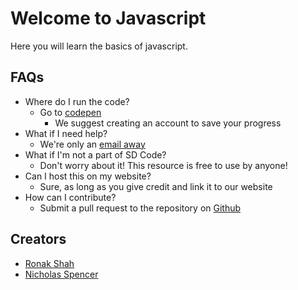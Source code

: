 # Welcome to Javascript

Here you will learn the basics of javascript.

## FAQs

* Where do I run the code?
	* Go to [codepen](https://codepen.io/pen)
		* We suggest creating an account to save your progress 
* What if I need help?
	*  We're only an <a href="mailto:contact@sdoding.com">email away</a>
*  What if I'm not a part of SD Code?
	* Don't worry about it! This resource is free to use by anyone!
* Can I host this on my website?
	* Sure, as long as you give credit and link it to our website
* How can I contribute?
	* Submit a pull request to the repository on <a href="https://github.com/SanDiegoCode/javascript">Github</a>

	
## Creators
* <a href="https://ronakshah.net">Ronak Shah</a>
* <a href="https://github.com/thegunner686/">Nicholas Spencer</a>
